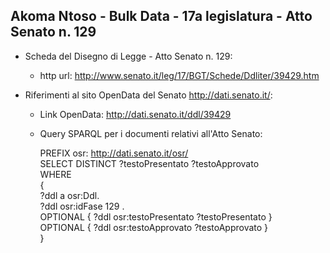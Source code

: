 ## Akoma Ntoso - Bulk Data - 17a legislatura - Atto Senato n. 129 ##

* Scheda del Disegno di Legge - Atto Senato n. 129:
	* http url: http://www.senato.it/leg/17/BGT/Schede/Ddliter/39429.htm

* Riferimenti al sito OpenData del Senato http://dati.senato.it/:
	* Link OpenData: http://dati.senato.it/ddl/39429
	* Query SPARQL per i documenti relativi all'Atto Senato:

        PREFIX osr: <http://dati.senato.it/osr/>  
		SELECT DISTINCT ?testoPresentato ?testoApprovato  
		WHERE  
		{  
		    ?ddl a osr:Ddl.  
		    ?ddl osr:idFase 129 .  
		    OPTIONAL { ?ddl osr:testoPresentato ?testoPresentato }  
		    OPTIONAL { ?ddl osr:testoApprovato ?testoApprovato }  
		}
		